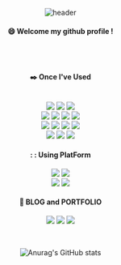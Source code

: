 <div align="center">
  
  ![header](https://capsule-render.vercel.app/api?type=cylinder&color=9900FF&height=150&section=header&text=Embedded_SW&fontColor=ffffff&fontSize=70&animation=fadeIn&fontAlignY=55)
  ####  :smile: Welcome my github profile !
</div>
  
 <br/>
 <br/>

<div align=center> 
  
  ####  :black_nib: Once I've Used
  <br>
  <img src="https://img.shields.io/badge/GitHub-181717?style=flat-square&logo=GitHub&logoColor=white"/>
  <img src="https://img.shields.io/badge/C++-00599C?style=flat-square&logo=C%2B%2B&logoColor=white"/>
  <img src="https://img.shields.io/badge/C-A8B9CC?style=flat-square&logo=C&logoColor=white"/>
  <br>
  <img src="https://img.shields.io/badge/Linux-FCC624?style=flat-square&logo=linux&logoColor=black"/>
  <img src="https://img.shields.io/badge/JAVA-007396?style=for-the-badge&logo=JAVA&logoColor=white">
  <img src="https://img.shields.io/badge/Python-3776AB?style=flat-square&logo=Python&logoColor=white"/>
  <img src="https://img.shields.io/badge/Ubuntu-E95420?style=flat-square&logo=Ubuntu&logoColor=white"/>
  <br>
  <img src="https://img.shields.io/badge/stmicroelectronics-03234B?style=flat-square&logo=stmicroelectronics&logoColor=white"/>
  <img src="https://img.shields.io/badge/arduino-00878F?style=flat-square&logo=arduino&logoColor=white"/>
  <img src="https://img.shields.io/badge/adafruit-000000?style=flat-square&logo=adafruit&logoColor=white"/>
  <img src="https://img.shields.io/badge/node.js-339933?style=flat-square&logo=Node.js&logoColor=white">
  <br>
  <img src="https://img.shields.io/badge/autodesk-000000?style=flat-square&logo=autodesk&logoColor=white"/>
  <img src="https://img.shields.io/badge/nodered-8F0000?style=flat-square&logo=nodered&logoColor=white"/>
  <img src="https://img.shields.io/badge/javascript-F7DF1E?style=flat-square&logo=javascript&logoColor=black">
</div>

<div align=center> 
  
  #### : : Using PlatForm
  <img src="https://img.shields.io/badge/Visual Studio Code-007ACC?style=flat-square&logo=Visual Studio Code&logoColor=white"/>
  <img src="https://img.shields.io/badge/Visual Studio-5C2D91?style=flat-square&logo=Visual Studio&logoColor=white"/>
  <br>
  <img src="https://img.shields.io/badge/slack-4A154B?style=flat-square&logo=slack&logoColor=white"/>
  <img src="https://img.shields.io/badge/discord-5865F2?style=flat-square&logo=discord&logoColor=white"/>
</div>

<div align=center> 
  
  ####  :pushpin: BLOG and PORTFOLIO
  
  <a href="https://velog.io/@kksp12y" target="_blank"><img src="https://img.shields.io/badge/Velog-000000?style=plastic&logo=Velog&logoColor=FFFFFF"/></a>
  <a href="https://kksp12y.tistory.com/" target="_blank"><img src="https://img.shields.io/badge/Tistory-000000?style=plastic&logo=Tistory&logoColor=FFFFFF"/></a>
  <a href="https://marshy-zephyr-c35.notion.site/PCY-9f10e9da53734f3c88dcfc725bcf5baa" target="_blank"><img src="https://img.shields.io/badge/Notion-000000?style=plastic&logo=Notion&logoColor=FFFFFF"/></a>

</div>

<br/>

<div align=center> 
  
  ![Anurag's GitHub stats](https://github-readme-stats.vercel.app/api?username=PCY00&show_icons=true&theme=midnight-purple)
</div>

